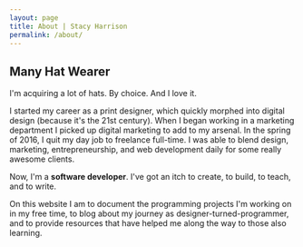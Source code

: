 ```yaml
---
layout: page
title: About | Stacy Harrison
permalink: /about/
---
```


## Many Hat Wearer

I'm acquiring a lot of hats. By choice. And I love it.

I started my career as a print designer, which quickly morphed into
digital design (because it's the 21st century). When I began working in a
marketing department I picked up digital marketing to add to my arsenal. In the spring of
2016, I quit my day job to freelance full-time. I was able to blend
design, marketing, entrepreneurship, and web development daily for
some really awesome clients.

Now, I'm a **software developer**. I've got an itch to create, to build,
to teach, and to write.

On this website I am to document the programming projects I'm working on
in my free time, to blog about my journey as designer-turned-programmer,
and to provide resources that have helped me along the way to those
also learning.
